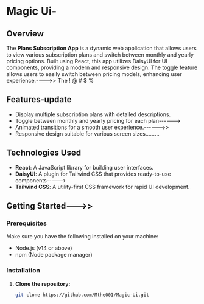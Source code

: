 # Magic Ui-

## Overview

The **Plans Subscription App** is a dynamic web application that allows users to view various subscription plans and switch between monthly and yearly pricing options. Built using React, this app utilizes DaisyUI for UI components, providing a modern and responsive design. The toggle feature allows users to easily switch between pricing models, enhancing user experience.---->>
The ! @ # $ % 

## Features-update

- Display multiple subscription plans with detailed descriptions.
- Toggle between monthly and yearly pricing for each plan------>
- Animated transitions for a smooth user experience.------>>
- Responsive design suitable for various screen sizes.........

## Technologies Used

- **React**: A JavaScript library for building user interfaces.
- **DaisyUI**: A plugin for Tailwind CSS that provides ready-to-use components----->
- **Tailwind CSS**: A utility-first CSS framework for rapid UI development.

## Getting Started--->>

### Prerequisites

Make sure you have the following installed on your machine:

- Node.js (v14 or above)
- npm (Node package manager)

### Installation

1. **Clone the repository:**

   ```bash
   git clone https://github.com/Mthe001/Magic-Ui.git
